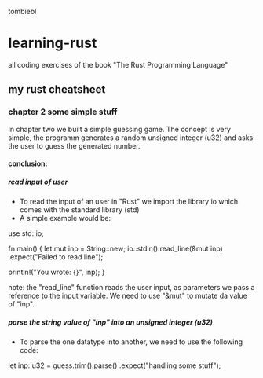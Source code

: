tombiebl
# learning-rust
all coding exercises of the book "The Rust Programming Language"


## my rust cheatsheet
### chapter 2 some simple stuff
In chapter two we built a simple guessing game. The concept is very simple, the programm generates a random unsigned integer (u32) and asks the user to guess the generated number.

#### conclusion:
##### read input of user
- To read the input of an user in "Rust" we import the library io which comes with the standard library (std)
- A simple example would be:

use std::io;

fn main() {
let mut inp = String::new;
io::stdin().read_line(&mut inp)
  .expect("Failed to read line");
  
 println!("You wrote: {}", inp);
}

note: the "read_line" function reads the user input, as parameters we pass a reference to the input variable. We need to use "&mut" to mutate da value of "inp".

##### parse the string value of "inp" into an unsigned integer (u32)
- To parse the one datatype into another, we need to use the following code:

let inp: u32 = guess.trim().parse()
    .expect("handling some stuff");
    
